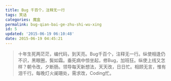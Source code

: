 ```yaml
---
title: Bug 千百个，注释无一行
tags: 笑话
categories: 魔盒
permalink: bug-qian-bai-ge-zhu-shi-wu-xing
id: 5
updated: '2015-06-19 06:10:48'
date: 2015-06-19 04:45:21
---
```


>十年生死两茫茫，编代码，到天亮。Bug千百个，注释无一行。纵使相逢仍不识，黑眼圈，鬓如霜。垂死病中惊坐起，修Bug，加班狂。纵使上线又怎样？朝令改，夕断肠。领导每天新想法，天天改，日日忙。相顾无言，惟有泪千行。每晚灯火阑珊处，需求改，Coding忙。
